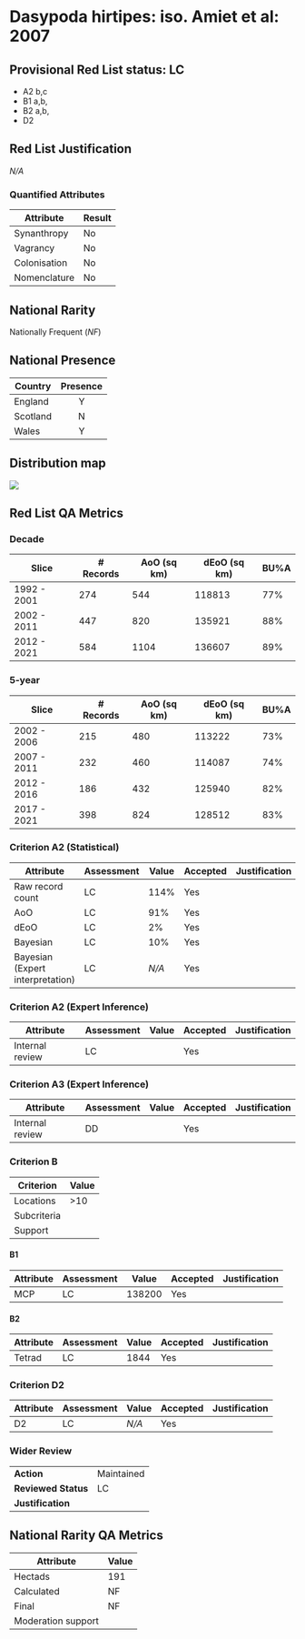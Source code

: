 # Dasypoda hirtipes: iso. Amiet et al: 2007

## Provisional Red List status: LC
- A2 b,c
- B1 a,b, 
- B2 a,b, 
- D2

## Red List Justification
*N/A*
### Quantified Attributes
|Attribute|Result|
|---|---|
|Synanthropy|No|
|Vagrancy|No|
|Colonisation|No|
|Nomenclature|No|


## National Rarity
Nationally Frequent (*NF*)

## National Presence
|Country|Presence
|---|:-:|
|England|Y|
|Scotland|N|
|Wales|Y|


## Distribution map
![](../map/170.svg)

## Red List QA Metrics
### Decade
| Slice | # Records | AoO (sq km) | dEoO (sq km) |BU%A |
|---|---|---|---|---|
|1992 - 2001|274|544|118813|77%|
|2002 - 2011|447|820|135921|88%|
|2012 - 2021|584|1104|136607|89%|
### 5-year
| Slice | # Records | AoO (sq km) | dEoO (sq km) |BU%A |
|---|---|---|---|---|
|2002 - 2006|215|480|113222|73%|
|2007 - 2011|232|460|114087|74%|
|2012 - 2016|186|432|125940|82%|
|2017 - 2021|398|824|128512|83%|
### Criterion A2 (Statistical)
|Attribute|Assessment|Value|Accepted|Justification
|---|---|---|---|---|
|Raw record count|LC|114%|Yes||
|AoO|LC|91%|Yes||
|dEoO|LC|2%|Yes||
|Bayesian|LC|10%|Yes||
|Bayesian (Expert interpretation)|LC|*N/A*|Yes||
### Criterion A2 (Expert Inference)
|Attribute|Assessment|Value|Accepted|Justification
|---|---|---|---|---|
|Internal review|LC||Yes||
### Criterion A3 (Expert Inference)
|Attribute|Assessment|Value|Accepted|Justification
|---|---|---|---|---|
|Internal review|DD||Yes||
### Criterion B
|Criterion| Value|
|---|---|
|Locations|>10|
|Subcriteria||
|Support||
#### B1
|Attribute|Assessment|Value|Accepted|Justification
|---|---|---|---|---|
|MCP|LC|138200|Yes||
#### B2
|Attribute|Assessment|Value|Accepted|Justification
|---|---|---|---|---|
|Tetrad|LC|1844|Yes||
### Criterion D2
|Attribute|Assessment|Value|Accepted|Justification
|---|---|---|---|---|
|D2|LC|*N/A*|Yes||
### Wider Review
|  |  |
|---|---|
|**Action**|Maintained|
|**Reviewed Status**|LC|
|**Justification**||


## National Rarity QA Metrics
|Attribute|Value|
|---|---|
|Hectads|191|
|Calculated|NF|
|Final|NF|
|Moderation support||



